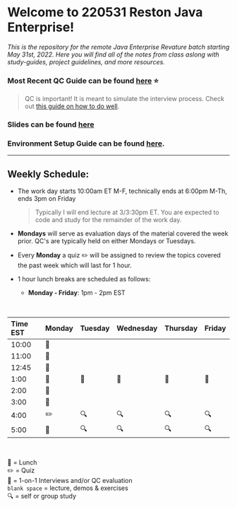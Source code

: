 # Welcome to 220531 Reston Java Enterprise!
*This is the repository for the remote Java Enterprise Revature batch starting May 31st, 2022.
Here you will find all of the notes from class aslong with study-guides, project guidelines, and more resources.*

### Most Recent QC Guide can be found [here](https://github.com/220531-Enterprise/demos/blob/main/1-core-java/qc-questions.md) :star:
> QC is important! It is meant to simulate the interview process.  Check out [this guide on how to do well](). 

### Slides can be found [here](https://docs.google.com/presentation/d/1lOrz4BWbZO4tkQlK94SQ08ARVwq9n5bCRLMNoEXTtec/edit#slide=id.p)

### Environment Setup Guide can be found [here](https://github.com/sophiagavrila/environment-setup).
---

## Weekly Schedule:
* The work day starts 10:00am ET M-F, technically ends at 6:00pm M-Th, ends 3pm on Friday
  > Typically I will end lecture at 3/3:30pm ET.  You are expected to code and study for the remainder of the work day.
 
* **Mondays** will serve as evaluation days of the material covered the week prior. QC's are typically held on either Mondays or Tuesdays.

* Every **Monday** a quiz :pencil2: will be assigned to review the topics covered the past week which will last for 1 hour.

* 1 hour lunch breaks are scheduled as follows:
  - **Monday - Friday**: 1pm - 2pm EST
 
<br>

Time EST |  Monday | Tuesday | Wednesday | Thursday |   Friday   |
:--------|---------|---------|-----------|----------|------------|
10:00    |   💬     |         |           |          |            |
11:00    |   :speech_balloon:      |         |           |          |            |
12:45    | :speech_balloon: |         |           |          |            |
1:00    | :pizza:  |  :pizza:       |  :pizza:        |    :pizza:      |    :pizza:       |
2:00    |   :speech_balloon:      |         |           |          |            |
3:00    |   :speech_balloon:      |         |          |          |         |
4:00    |  :pencil2:        |  :mag:     |      :mag:      |   :mag:       |   :mag:         |
5:00    |  :speech_balloon:       |  :mag:       |   :mag:        |    :mag:      |    :mag:      | 

<br>

:pizza: = Lunch <br>
:pencil2: = Quiz <br>
:speech_balloon: = 1-on-1 Interviews and/or QC evaluation <br>
`blank space` = lecture, demos & exercises <br>
:mag: = self or group study 

